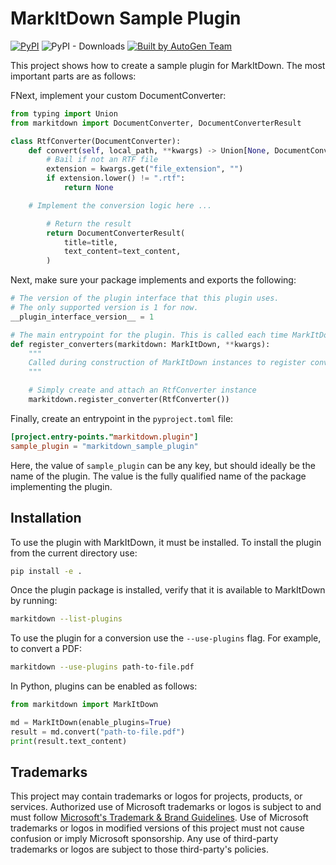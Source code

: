 # MarkItDown Sample Plugin

[![PyPI](https://img.shields.io/pypi/v/markitdown.svg)](https://pypi.org/project/markitdown/)
![PyPI - Downloads](https://img.shields.io/pypi/dd/markitdown)
[![Built by AutoGen Team](https://img.shields.io/badge/Built%20by-AutoGen%20Team-blue)](https://github.com/microsoft/autogen)


This project shows how to create a sample plugin for MarkItDown. The most important parts are as follows:

FNext, implement your custom DocumentConverter:

```python
from typing import Union
from markitdown import DocumentConverter, DocumentConverterResult

class RtfConverter(DocumentConverter):
    def convert(self, local_path, **kwargs) -> Union[None, DocumentConverterResult]:
        # Bail if not an RTF file 
        extension = kwargs.get("file_extension", "")
        if extension.lower() != ".rtf":
            return None

	# Implement the conversion logic here ...

        # Return the result
        return DocumentConverterResult(
            title=title,
            text_content=text_content,
        )
```

Next, make sure your package implements and exports the following:

```python
# The version of the plugin interface that this plugin uses. 
# The only supported version is 1 for now.
__plugin_interface_version__ = 1 

# The main entrypoint for the plugin. This is called each time MarkItDown instances are created.
def register_converters(markitdown: MarkItDown, **kwargs):
    """
    Called during construction of MarkItDown instances to register converters provided by plugins.
    """

    # Simply create and attach an RtfConverter instance
    markitdown.register_converter(RtfConverter())
```


Finally, create an entrypoint in the `pyproject.toml` file:

```toml
[project.entry-points."markitdown.plugin"]
sample_plugin = "markitdown_sample_plugin"
```

Here, the value of `sample_plugin` can be any key, but should ideally be the name of the plugin. The value is the fully qualified name of the package implementing the plugin.


## Installation

To use the plugin with MarkItDown, it must be installed. To install the plugin from the current directory use:

```bash
pip install -e .
```

Once the plugin package is installed, verify that it is available to MarkItDown by running:

```bash
markitdown --list-plugins
```

To use the plugin for a conversion use the `--use-plugins` flag. For example, to convert a PDF:

```bash
markitdown --use-plugins path-to-file.pdf
```

In Python, plugins can be enabled as follows:

```python
from markitdown import MarkItDown

md = MarkItDown(enable_plugins=True) 
result = md.convert("path-to-file.pdf")
print(result.text_content)
```

## Trademarks

This project may contain trademarks or logos for projects, products, or services. Authorized use of Microsoft
trademarks or logos is subject to and must follow
[Microsoft's Trademark & Brand Guidelines](https://www.microsoft.com/en-us/legal/intellectualproperty/trademarks/usage/general).
Use of Microsoft trademarks or logos in modified versions of this project must not cause confusion or imply Microsoft sponsorship.
Any use of third-party trademarks or logos are subject to those third-party's policies.
